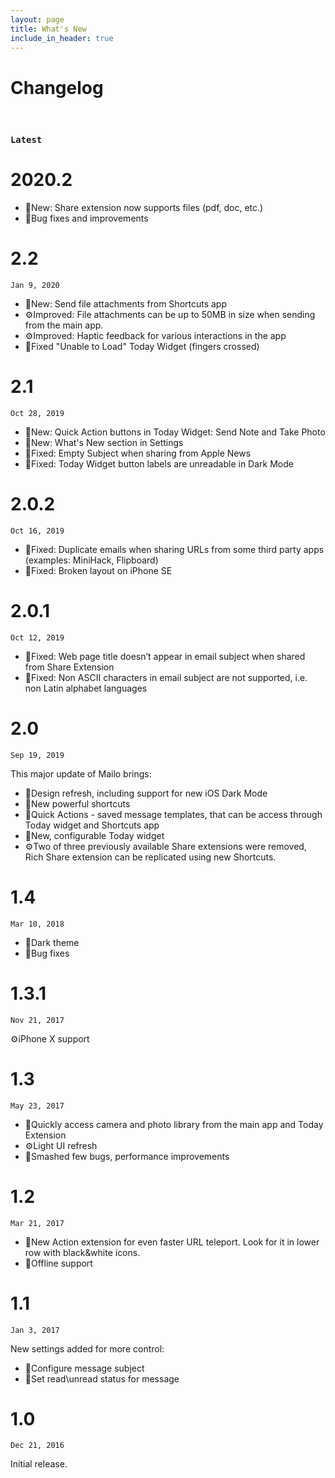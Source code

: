 ```yaml
---
layout: page
title: What's New
include_in_header: true
---
```


# Changelog
<br>

### `Latest`
# **2020.2**
- 🎈New: Share extension now supports files (pdf, doc, etc.)
- 🐛Bug fixes and improvements

# **2.2**
`Jan 9, 2020`
- 🎈New: Send file attachments from Shortcuts app
- ⚙️Improved: File attachments can be up to 50MB in size when sending from the main app.
- ⚙️Improved: Haptic feedback for various interactions in the app
- 🐛Fixed "Unable to Load" Today Widget (fingers crossed)

# **2.1**
`Oct 28, 2019`
- 🎈New: Quick Action buttons in Today Widget: Send Note and Take Photo
- 🎈New: What's New section in Settings
- 🐛Fixed: Empty Subject when sharing from Apple News
- 🐛Fixed: Today Widget button labels are unreadable in Dark Mode

# **2.0.2**
`Oct 16, 2019`

- 🐛Fixed: Duplicate emails when sharing URLs from some third party apps (examples: MiniHack, Flipboard)
- 🐛Fixed: Broken layout on iPhone SE

# **2.0.1**
`Oct 12, 2019`

- 🐛Fixed: Web page title doesn’t appear in email subject when shared from Share Extension
- 🐛Fixed: Non ASCII characters in email subject are not supported, i.e. non Latin alphabet languages

# **2.0**
`Sep 19, 2019`

This major update of Mailo brings:
- 🎈Design refresh, including support for new iOS Dark Mode
- 🎈New powerful shortcuts
- 🎈Quick Actions - saved message templates, that can be access through Today widget and Shortcuts app
- 🎈New, configurable Today widget
- ️⚙️Two of three previously available Share extensions were removed, Rich Share extension can be replicated using new Shortcuts.

# **1.4**
`Mar 10, 2018`

- 🎈Dark theme
- 🐛Bug fixes

# **1.3.1**
`Nov 21, 2017`

️⚙️iPhone X support

# **1.3**
`May 23, 2017`

- 🎈Quickly access camera and photo library from the main app and Today Extension
- ⚙️Light UI refresh
- 🐛Smashed few bugs, performance improvements

# **1.2**
`Mar 21, 2017`

- 🎈New Action extension for even faster URL teleport. Look for it in lower row with black&white icons.
- 🎈Offline support

# **1.1**
`Jan 3, 2017`

New settings added for more control:
- 🎈Configure message subject
- 🎈Set read\unread status for message

# **1.0**
`Dec 21, 2016`

Initial release.
